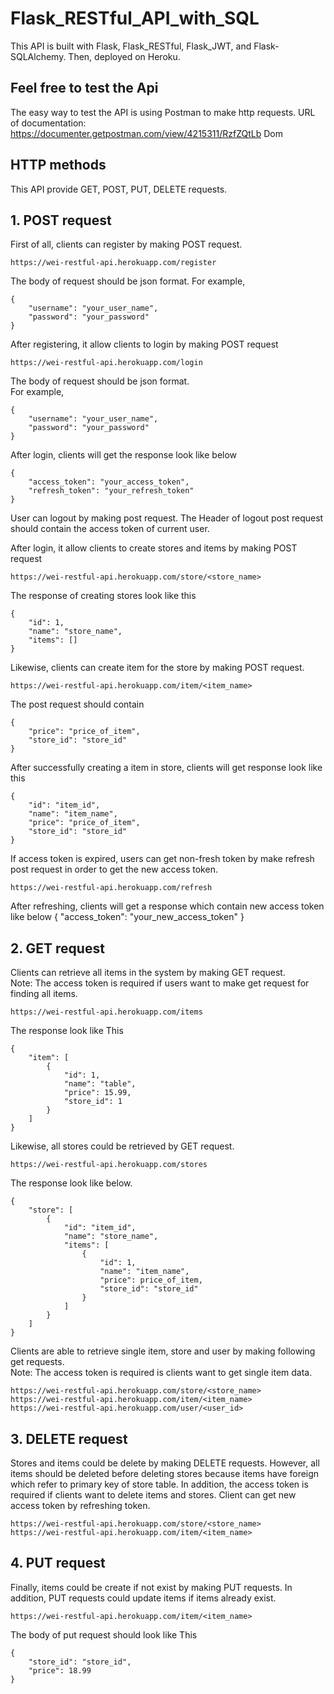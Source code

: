 # Flask_RESTful_API_with_SQL

This API is built with Flask, Flask_RESTful, Flask_JWT, and Flask-SQLAlchemy.
Then, deployed on Heroku.

## Feel free to test the Api
The easy way to test the API is using Postman to make http requests.
URL of documentation: https://documenter.getpostman.com/view/4215311/RzfZQtLb
Dom

## HTTP methods
This API provide GET, POST, PUT, DELETE requests.  


## 1. POST request  
First of all, clients can register by making POST request.
```
https://wei-restful-api.herokuapp.com/register
```
The body of request should be json format.
For example,
```
{
	"username": "your_user_name",
	"password": "your_password"
}
```

After registering, it allow clients to login by making POST request
```
https://wei-restful-api.herokuapp.com/login
```
The body of request should be json format.  
For example,
```
{
	"username": "your_user_name",
	"password": "your_password"
}
```
After login, clients will get the response look like below
````
{
    "access_token": "your_access_token",
    "refresh_token": "your_refresh_token"
}
````
User can logout by making post request.
The Header of logout post request should contain the access token of current user.

After login, it allow clients to create stores and items by making POST request
```
https://wei-restful-api.herokuapp.com/store/<store_name>
```
The response of creating stores look like this
```
{
    "id": 1,
    "name": "store_name",
    "items": []
}
```

Likewise, clients can create item for the store by making POST request.
```
https://wei-restful-api.herokuapp.com/item/<item_name>
```
The post request should contain
```
{
	"price": "price_of_item",
	"store_id": "store_id"
}
```
After successfully creating a item in store, clients will get response look like this
```
{
    "id": "item_id",
    "name": "item_name",
    "price": "price_of_item",
    "store_id": "store_id"
}
```

If access token is expired, users can get non-fresh token by make refresh post request in order to get the new access token.
```
https://wei-restful-api.herokuapp.com/refresh
```
After refreshing, clients will get a response which contain new access token like below
{
    "access_token": "your_new_access_token"
}

## 2. GET request  
Clients can retrieve all items in the system by making GET request.  
Note: The access token is required if users want to make get request for finding all items.
```
https://wei-restful-api.herokuapp.com/items
```
The response look like This
```
{
    "item": [
        {
            "id": 1,
            "name": "table",
            "price": 15.99,
            "store_id": 1
        }
    ]
}
```

Likewise, all stores could be retrieved by GET request.
```
https://wei-restful-api.herokuapp.com/stores
```
The response look like below.
```
{
    "store": [
        {
            "id": "item_id",
            "name": "store_name",
            "items": [
                {
                    "id": 1,
                    "name": "item_name",
                    "price": price_of_item,
                    "store_id": "store_id"
                }
            ]
        }
    ]
}
```

Clients are able to retrieve single item, store and user by making following get requests.  
Note: The access token is required is clients want to get single item data.  
```
https://wei-restful-api.herokuapp.com/store/<store_name>
https://wei-restful-api.herokuapp.com/item/<item_name>
https://wei-restful-api.herokuapp.com/user/<user_id>
```
## 3. DELETE request  
Stores and items could be delete by making DELETE requests.
However, all items should be deleted before deleting stores because items have foreign which refer to primary key of store table. In addition, the access token is required if clients want to delete items and stores. Client can get new access token by refreshing token.
```
https://wei-restful-api.herokuapp.com/store/<store_name>
https://wei-restful-api.herokuapp.com/item/<item_name>
```

## 4. PUT request  
Finally, items could be create if not exist by making PUT requests.
In addition, PUT requests could update items if items already exist.
```
https://wei-restful-api.herokuapp.com/item/<item_name>
```
The body of put request should look like This
```
{
	"store_id": "store_id",
	"price": 18.99
}
```
